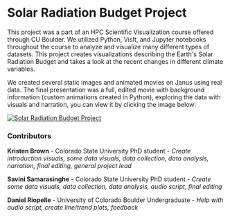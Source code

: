 # Solar Radiation Budget Project

This project was a part of an HPC Scientific Visualization course offered through CU Boulder. We utilized Python, VisIt, and Jupyter notebooks throughout the course to analyze and visualize many different types of datasets. This project creates visualizations describing the Earth's Solar Radiation Budget and takes a look at the recent changes in different climate variables. 

We created several static images and animated movies on Janus using real data. The final presentation was a full, edited movie with background information (custom animations created in Python), exploring the data with visuals and narration, you can view it by clicking the image below:

[![Solar Radiation Budget Project](http://img.youtube.com/vi/L9iknUpG2R8/0.jpg)](http://www.youtube.com/watch?v=L9iknUpG2R8 "Solar Radiation Budget Visuals")

### Contributors

**Kristen Brown** - Colorado State University PhD student - *Create introduction visuals, some data visuals, data collection, data analysis, narration, final editing, general project lead*

**Savini Samarasinghe** - Colorado State University PhD student - *Create some data visuals, data collection, data analysis, audio script, final editing*

**Daniel Riopelle** - University of Colorado Boulder Undergraduate - *Help with audio script, create line/trend plots, feedback*
